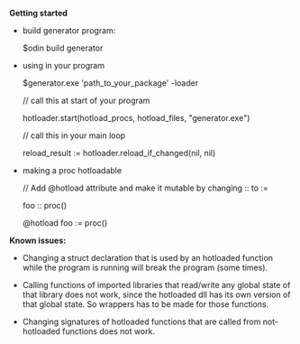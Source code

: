 **Getting started**
- build generator program:

  $odin build generator

- using in your program
  
  $generator.exe 'path_to_your_package' -loader

  // call this at start of your program
  
  hotloader.start(hotload_procs, hotload_files, "generator.exe")

  // call this in your main loop
  
  reload_result := hotloader.reload_if_changed(nil, nil)
	
- making a proc hotloadable
  
	// Add @hotload attribute and make it mutable by changing :: to :=

	foo :: proc()


	@hotload foo := proc()

**Known issues:**

- Changing a struct declaration that is used by an hotloaded function while the program is running will break the program (some times).

- Calling functions of imported libraries that read/write any global state of that library does not work, since the hotloaded dll has its own version of that global state. So wrappers has to be made for those functions.

- Changing signatures of hotloaded functions that are called from not-hotloaded functions does not work.
